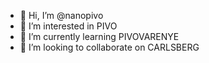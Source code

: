 - 👋 Hi, I’m @nanopivo
- 👀 I’m interested in PIVO
- 🌱 I’m currently learning PIVOVARENYE
- 💞️ I’m looking to collaborate on CARLSBERG
